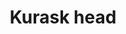 ---
layout: item
title: Kurask head
item-id: 7978
datatable: true
id: 7978
name: "Kurask head"
members: true
lowalch: 2400
highalch: 3600
examine: "I should get it stuffed!"
monsters:
  - id: 410
    name: "Kurask"
    members: true
    combat_level: 106
    wiki_url: "https://oldschool.runescape.wiki/w/Kurask"
    drops:
      - quantity: "1"
        rarity: 0.0003333333333333333
        drop_requirements: null
  - id: 7405
    name: "King kurask"
    members: true
    combat_level: 295
    wiki_url: "https://oldschool.runescape.wiki/w/King_kurask"
    drops:
      - quantity: "1"
        rarity: 0.0003333333333333333
        drop_requirements: null
---